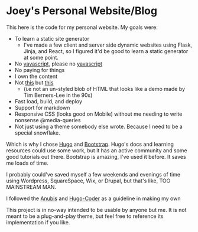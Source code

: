 # Joey's Personal Website/Blog

This here is the code for my personal website. My goals were:

- To learn a static site generator
  - I've made a few client and server side dynamic websites using Flask, Jinja, and React, so I figured it'd be good to learn a static generator at some point.
- No [yavascript](https://www.destroyallsoftware.com/talks/the-birth-and-death-of-javascript), please no [yavascript](https://www.destroyallsoftware.com/talks/wat)
- No paying for things
- I own the content
- Not [this](http://motherfuckingwebsite.com/) but [this](http://bettermotherfuckingwebsite.com/)
  - (i.e not an un-styled blob of HTML that looks like a demo made by Tim Berners-Lee in the 90s)
- Fast load, build, and deploy
- Support for markdown
- Responsive CSS (looks good on Mobile) without me needing to write nonsense @media-queries
- Not just using a theme somebody else wrote. Because I need to be a special snowflake.

Which is why I chose [Hugo](https://gohugo.io/) and [Bootstrap](https://getbootstrap.com/). Hugo's docs and learning resources could use some work, but it has an active community and some good tutorials out there. Bootstrap is amazing, I've used it before. It saves me loads of time.

I probably could've saved myself a few weekends and evenings of time using Wordpress, SquareSpace, Wix, or Drupal, but that's like, TOO MAINSTREAM MAN.

I followed the [Anubis](https://github.com/mitrichius/hugo-theme-anubis) and [Hugo-Coder](https://github.com/luizdepra/hugo-coder/) as a guideline in making my own

This project is in no-way intended to be usable by anyone but me. It is not meant to be a plug-and-play theme, but feel free to reference its implementation if you like.
